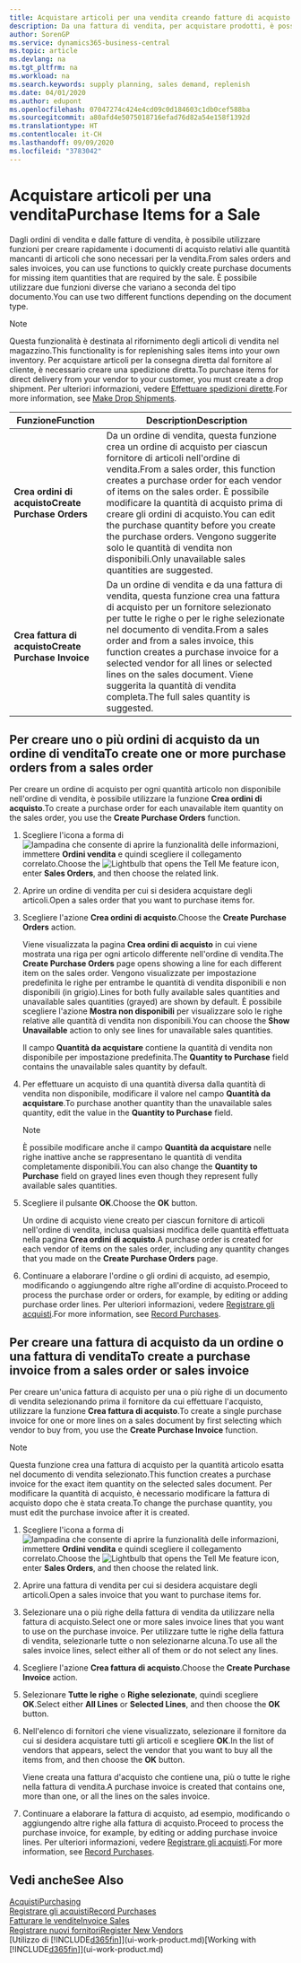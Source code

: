 ```yaml
---
title: Acquistare articoli per una vendita creando fatture di acquisto | Documenti Microsoft
description: Da una fattura di vendita, per acquistare prodotti, è possibile creare una fattura di acquisto per un fornitore.
author: SorenGP
ms.service: dynamics365-business-central
ms.topic: article
ms.devlang: na
ms.tgt_pltfrm: na
ms.workload: na
ms.search.keywords: supply planning, sales demand, replenish
ms.date: 04/01/2020
ms.author: edupont
ms.openlocfilehash: 07047274c424e4cd09c0d184603c1db0cef588ba
ms.sourcegitcommit: a80afd4e5075018716efad76d82a54e158f1392d
ms.translationtype: HT
ms.contentlocale: it-CH
ms.lasthandoff: 09/09/2020
ms.locfileid: "3783042"
---
```

# <a name="purchase-items-for-a-sale"></a><span data-ttu-id="ed90e-103">Acquistare articoli per una vendita</span><span class="sxs-lookup"><span data-stu-id="ed90e-103">Purchase Items for a Sale</span></span>
<span data-ttu-id="ed90e-104">Dagli ordini di vendita e dalle fatture di vendita, è possibile utilizzare funzioni per creare rapidamente i documenti di acquisto relativi alle quantità mancanti di articoli che sono necessari per la vendita.</span><span class="sxs-lookup"><span data-stu-id="ed90e-104">From sales orders and sales invoices, you can use functions to quickly create purchase documents for missing item quantities that are required by the sale.</span></span> <span data-ttu-id="ed90e-105">È possibile utilizzare due funzioni diverse che variano a seconda del tipo documento.</span><span class="sxs-lookup"><span data-stu-id="ed90e-105">You can use two different functions depending on the document type.</span></span>

> [!Note]
> <span data-ttu-id="ed90e-106">Questa funzionalità è destinata al rifornimento degli articoli di vendita nel magazzino.</span><span class="sxs-lookup"><span data-stu-id="ed90e-106">This functionality is for replenishing sales items into your own inventory.</span></span> <span data-ttu-id="ed90e-107">Per acquistare articoli per la consegna diretta dal fornitore al cliente, è necessario creare una spedizione diretta.</span><span class="sxs-lookup"><span data-stu-id="ed90e-107">To purchase items for direct delivery from your vendor to your customer, you must create a drop shipment.</span></span> <span data-ttu-id="ed90e-108">Per ulteriori informazioni, vedere [Effettuare spedizioni dirette](sales-how-drop-shipment.md).</span><span class="sxs-lookup"><span data-stu-id="ed90e-108">For more information, see [Make Drop Shipments](sales-how-drop-shipment.md).</span></span>   

|<span data-ttu-id="ed90e-109">Funzione</span><span class="sxs-lookup"><span data-stu-id="ed90e-109">Function</span></span>|<span data-ttu-id="ed90e-110">Description</span><span class="sxs-lookup"><span data-stu-id="ed90e-110">Description</span></span>|
|--------|-----------|
|<span data-ttu-id="ed90e-111">**Crea ordini di acquisto**</span><span class="sxs-lookup"><span data-stu-id="ed90e-111">**Create Purchase Orders**</span></span>|<span data-ttu-id="ed90e-112">Da un ordine di vendita, questa funzione crea un ordine di acquisto per ciascun fornitore di articoli nell'ordine di vendita.</span><span class="sxs-lookup"><span data-stu-id="ed90e-112">From a sales order, this function creates a purchase order for each vendor of items on the sales order.</span></span> <span data-ttu-id="ed90e-113">È possibile modificare la quantità di acquisto prima di creare gli ordini di acquisto.</span><span class="sxs-lookup"><span data-stu-id="ed90e-113">You can edit the purchase quantity before you create the purchase orders.</span></span> <span data-ttu-id="ed90e-114">Vengono suggerite solo le quantità di vendita non disponibili.</span><span class="sxs-lookup"><span data-stu-id="ed90e-114">Only unavailable sales quantities are suggested.</span></span>
|<span data-ttu-id="ed90e-115">**Crea fattura di acquisto**</span><span class="sxs-lookup"><span data-stu-id="ed90e-115">**Create Purchase Invoice**</span></span>|<span data-ttu-id="ed90e-116">Da un ordine di vendita e da una fattura di vendita, questa funzione crea una fattura di acquisto per un fornitore selezionato per tutte le righe o per le righe selezionate nel documento di vendita.</span><span class="sxs-lookup"><span data-stu-id="ed90e-116">From a sales order and from a sales invoice, this function creates a purchase invoice for a selected vendor for all lines or selected lines on the sales document.</span></span> <span data-ttu-id="ed90e-117">Viene suggerita la quantità di vendita completa.</span><span class="sxs-lookup"><span data-stu-id="ed90e-117">The full sales quantity is suggested.</span></span>|

## <a name="to-create-one-or-more-purchase-orders-from-a-sales-order"></a><span data-ttu-id="ed90e-118">Per creare uno o più ordini di acquisto da un ordine di vendita</span><span class="sxs-lookup"><span data-stu-id="ed90e-118">To create one or more purchase orders from a sales order</span></span>
<span data-ttu-id="ed90e-119">Per creare un ordine di acquisto per ogni quantità articolo non disponibile nell'ordine di vendita, è possibile utilizzare la funzione **Crea ordini di acquisto**.</span><span class="sxs-lookup"><span data-stu-id="ed90e-119">To create a purchase order for each unavailable item quantity on the sales order, you use the **Create Purchase Orders** function.</span></span>

1. <span data-ttu-id="ed90e-120">Scegliere l'icona a forma di ![lampadina che consente di aprire la funzionalità delle informazioni](media/ui-search/search_small.png "Informazioni sull'operazione che si desidera eseguire"), immettere **Ordini vendita** e quindi scegliere il collegamento correlato.</span><span class="sxs-lookup"><span data-stu-id="ed90e-120">Choose the ![Lightbulb that opens the Tell Me feature](media/ui-search/search_small.png "Tell me what you want to do") icon, enter **Sales Orders**, and then choose the related link.</span></span>
2. <span data-ttu-id="ed90e-121">Aprire un ordine di vendita per cui si desidera acquistare degli articoli.</span><span class="sxs-lookup"><span data-stu-id="ed90e-121">Open a sales order that you want to purchase items for.</span></span>
3. <span data-ttu-id="ed90e-122">Scegliere l'azione **Crea ordini di acquisto**.</span><span class="sxs-lookup"><span data-stu-id="ed90e-122">Choose the **Create Purchase Orders** action.</span></span>

    <span data-ttu-id="ed90e-123">Viene visualizzata la pagina **Crea ordini di acquisto** in cui viene mostrata una riga per ogni articolo differente nell'ordine di vendita.</span><span class="sxs-lookup"><span data-stu-id="ed90e-123">The **Create Purchase Orders** page opens showing a line for each different item on the sales order.</span></span> <span data-ttu-id="ed90e-124">Vengono visualizzate per impostazione predefinita le righe per entrambe le quantità di vendita disponibili e non disponibili (in grigio).</span><span class="sxs-lookup"><span data-stu-id="ed90e-124">Lines for both fully available sales quantities and unavailable sales quantities (grayed) are shown by default.</span></span> <span data-ttu-id="ed90e-125">È possibile scegliere l'azione **Mostra non disponibili** per visualizzare solo le righe relative alle quantità di vendita non disponibili.</span><span class="sxs-lookup"><span data-stu-id="ed90e-125">You can choose the **Show Unavailable** action to only see lines for unavailable sales quantities.</span></span>

    <span data-ttu-id="ed90e-126">Il campo **Quantità da acquistare** contiene la quantità di vendita non disponibile per impostazione predefinita.</span><span class="sxs-lookup"><span data-stu-id="ed90e-126">The **Quantity to Purchase** field contains the unavailable sales quantity by default.</span></span>
4. <span data-ttu-id="ed90e-127">Per effettuare un acquisto di una quantità diversa dalla quantità di vendita non disponibile, modificare il valore nel campo **Quantità da acquistare**.</span><span class="sxs-lookup"><span data-stu-id="ed90e-127">To purchase another quantity than the unavailable sales quantity, edit the value in the **Quantity to Purchase** field.</span></span>

    > [!NOTE]  
    >   <span data-ttu-id="ed90e-128">È possibile modificare anche il campo **Quantità da acquistare** nelle righe inattive anche se rappresentano le quantità di vendita completamente disponibili.</span><span class="sxs-lookup"><span data-stu-id="ed90e-128">You can also change the **Quantity to Purchase** field on grayed lines even though they represent fully available sales quantities.</span></span>
5. <span data-ttu-id="ed90e-129">Scegliere il pulsante **OK**.</span><span class="sxs-lookup"><span data-stu-id="ed90e-129">Choose the **OK** button.</span></span>

    <span data-ttu-id="ed90e-130">Un ordine di acquisto viene creato per ciascun fornitore di articoli nell'ordine di vendita, inclusa qualsiasi modifica delle quantità effettuata nella pagina **Crea ordini di acquisto**.</span><span class="sxs-lookup"><span data-stu-id="ed90e-130">A purchase order is created for each vendor of items on the sales order, including any quantity changes that you made on the **Create Purchase Orders** page.</span></span>
7. <span data-ttu-id="ed90e-131">Continuare a elaborare l'ordine o gli ordini di acquisto, ad esempio, modificando o aggiungendo altre righe all'ordine di acquisto.</span><span class="sxs-lookup"><span data-stu-id="ed90e-131">Proceed to process the purchase order or orders, for example, by editing or adding purchase order lines.</span></span> <span data-ttu-id="ed90e-132">Per ulteriori informazioni, vedere [Registrare gli acquisti](purchasing-how-record-purchases.md).</span><span class="sxs-lookup"><span data-stu-id="ed90e-132">For more information, see [Record Purchases](purchasing-how-record-purchases.md).</span></span>


## <a name="to-create-a-purchase-invoice-from-a-sales-order-or-sales-invoice"></a><span data-ttu-id="ed90e-133">Per creare una fattura di acquisto da un ordine o una fattura di vendita</span><span class="sxs-lookup"><span data-stu-id="ed90e-133">To create a purchase invoice from a sales order or sales invoice</span></span>
<span data-ttu-id="ed90e-134">Per creare un'unica fattura di acquisto per una o più righe di un documento di vendita selezionando prima il fornitore da cui effettuare l'acquisto, utilizzare la funzione **Crea fattura di acquisto**.</span><span class="sxs-lookup"><span data-stu-id="ed90e-134">To create a single purchase invoice for one or more lines on a sales document by first selecting which vendor to buy from, you use the **Create Purchase Invoice** function.</span></span>

> [!NOTE]  
>   <span data-ttu-id="ed90e-135">Questa funzione crea una fattura di acquisto per la quantità articolo esatta nel documento di vendita selezionato.</span><span class="sxs-lookup"><span data-stu-id="ed90e-135">This function creates a purchase invoice for the exact item quantity on the selected sales document.</span></span> <span data-ttu-id="ed90e-136">Per modificare la quantità di acquisto, è necessario modificare la fattura di acquisto dopo che è stata creata.</span><span class="sxs-lookup"><span data-stu-id="ed90e-136">To change the purchase quantity, you must edit the purchase invoice after it is created.</span></span>  

1. <span data-ttu-id="ed90e-137">Scegliere l'icona a forma di ![lampadina che consente di aprire la funzionalità delle informazioni](media/ui-search/search_small.png "Informazioni sull'operazione che si desidera eseguire"), immettere **Ordini vendita** e quindi scegliere il collegamento correlato.</span><span class="sxs-lookup"><span data-stu-id="ed90e-137">Choose the ![Lightbulb that opens the Tell Me feature](media/ui-search/search_small.png "Tell me what you want to do") icon, enter **Sales Orders**, and then choose the related link.</span></span>
2. <span data-ttu-id="ed90e-138">Aprire una fattura di vendita per cui si desidera acquistare degli articoli.</span><span class="sxs-lookup"><span data-stu-id="ed90e-138">Open a sales invoice that you want to purchase items for.</span></span>
3. <span data-ttu-id="ed90e-139">Selezionare una o più righe della fattura di vendita da utilizzare nella fattura di acquisto.</span><span class="sxs-lookup"><span data-stu-id="ed90e-139">Select one or more sales invoice lines that you want to use on the purchase invoice.</span></span> <span data-ttu-id="ed90e-140">Per utilizzare tutte le righe della fattura di vendita, selezionarle tutte o non selezionarne alcuna.</span><span class="sxs-lookup"><span data-stu-id="ed90e-140">To use all the sales invoice lines, select either all of them or do not select any lines.</span></span>
4. <span data-ttu-id="ed90e-141">Scegliere l'azione **Crea fattura di acquisto**.</span><span class="sxs-lookup"><span data-stu-id="ed90e-141">Choose the **Create Purchase Invoice** action.</span></span>
5. <span data-ttu-id="ed90e-142">Selezionare **Tutte le righe** o **Righe selezionate**, quindi scegliere **OK**.</span><span class="sxs-lookup"><span data-stu-id="ed90e-142">Select either **All Lines** or **Selected Lines**, and then choose the **OK** button.</span></span>  
6. <span data-ttu-id="ed90e-143">Nell'elenco di fornitori che viene visualizzato, selezionare il fornitore da cui si desidera acquistare tutti gli articoli e scegliere **OK**.</span><span class="sxs-lookup"><span data-stu-id="ed90e-143">In the list of vendors that appears, select the vendor that you want to buy all the items from, and then choose the **OK** button.</span></span>

    <span data-ttu-id="ed90e-144">Viene creata una fattura d'acquisto che contiene una, più o tutte le righe nella fattura di vendita.</span><span class="sxs-lookup"><span data-stu-id="ed90e-144">A purchase invoice is created that contains one, more than one, or all the lines on the sales invoice.</span></span>
7. <span data-ttu-id="ed90e-145">Continuare a elaborare la fattura di acquisto, ad esempio, modificando o aggiungendo altre righe alla fattura di acquisto.</span><span class="sxs-lookup"><span data-stu-id="ed90e-145">Proceed to process the purchase invoice, for example, by editing or adding purchase invoice lines.</span></span> <span data-ttu-id="ed90e-146">Per ulteriori informazioni, vedere [Registrare gli acquisti](purchasing-how-record-purchases.md).</span><span class="sxs-lookup"><span data-stu-id="ed90e-146">For more information, see [Record Purchases](purchasing-how-record-purchases.md).</span></span>

## <a name="see-also"></a><span data-ttu-id="ed90e-147">Vedi anche</span><span class="sxs-lookup"><span data-stu-id="ed90e-147">See Also</span></span>
[<span data-ttu-id="ed90e-148">Acquisti</span><span class="sxs-lookup"><span data-stu-id="ed90e-148">Purchasing</span></span>](purchasing-manage-purchasing.md)  
[<span data-ttu-id="ed90e-149">Registrare gli acquisti</span><span class="sxs-lookup"><span data-stu-id="ed90e-149">Record Purchases</span></span>](purchasing-how-record-purchases.md)  
[<span data-ttu-id="ed90e-150">Fatturare le vendite</span><span class="sxs-lookup"><span data-stu-id="ed90e-150">Invoice Sales</span></span>](sales-how-invoice-sales.md)  
[<span data-ttu-id="ed90e-151">Registrare nuovi fornitori</span><span class="sxs-lookup"><span data-stu-id="ed90e-151">Register New Vendors</span></span>](purchasing-how-register-new-vendors.md)  
<span data-ttu-id="ed90e-152">[Utilizzo di [!INCLUDE[d365fin](includes/d365fin_md.md)]](ui-work-product.md)</span><span class="sxs-lookup"><span data-stu-id="ed90e-152">[Working with [!INCLUDE[d365fin](includes/d365fin_md.md)]](ui-work-product.md)</span></span>
